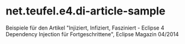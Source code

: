 net.teufel.e4.di-article-sample
===============================

Beispiele für den Artikel "Injiziert, Infiziert, Fasziniert - Eclipse 4 Dependency Injection für Fortgeschrittene", Eclipse Magazin 04/2014
